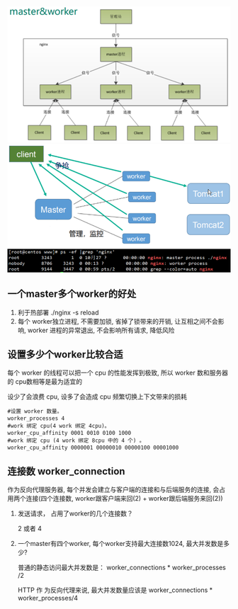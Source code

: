 ![image-20211028010602935](images/image-20211028010602935.png)
![image-20211028010712414](images/image-20211028010712414.png)
![image-20211028010004267](images/image-20211028010004267.png)

## 一个master多个worker的好处

1. 利于热部署	./nginx -s reload
2. 每个 worker独立进程, 不需要加锁, 省掉了锁带来的开销, 让互相之间不会影响, worker 进程的异常退出, 不会影响所有请求, 降低风险



## 设置多少个worker比较合适

每个 worker 的线程可以把一个 cpu 的性能发挥到极致, 所以 worker 数和服务器的 cpu数相等是最为适宜的

设少了会浪费 cpu, 设多了会造成 cpu 频繁切换上下文带来的损耗

```shell
#设置 worker 数量。
worker_processes 4
#work 绑定 cpu(4 work 绑定 4cpu)。
worker_cpu_affinity 0001 0010 0100 1000
#work 绑定 cpu (4 work 绑定 8cpu 中的 4 个) 。
worker_cpu_affinity 0000001 00000010 00000100 00001000
```



## 连接数 worker_connection

作为反向代理服务器, 每个并发会建立与客户端的连接和与后端服务的连接, 会占用两个连接(四个连接数, worker跟客户端来回(2) + worker跟后端服务来回(2))

1. 发送请求， 占用了worker的几个连接数？

   2 或者 4

2. 一个master有四个worker, 每个worker支持最大连接数1024, 最大并发数是多少?

   普通的静态访问最大并发数是： worker_connections * worker_processes /2

   HTTP 作 为反向代理来说, 最大并发数量应该是 worker_connections * worker_processes/4

